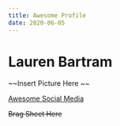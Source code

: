 ```yaml
---
title: Awesome Profile
date: 2020-06-05
---
```


# Lauren Bartram

~~Insert Picture Here ~~

[Awesome Social Media](twitter.com)

~~Brag Sheet Here~~
